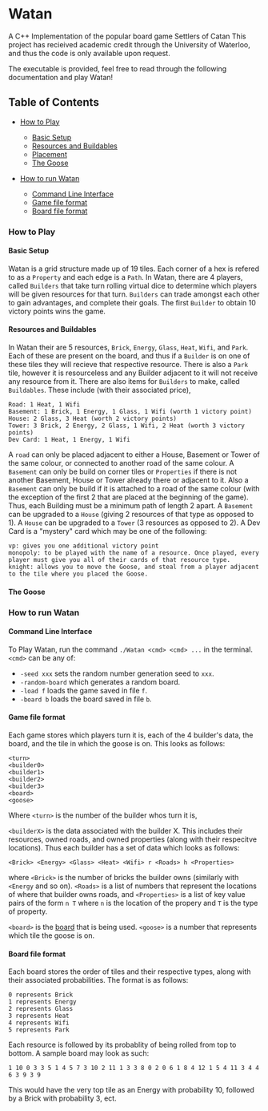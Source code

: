 # Watan

A C++ Implementation of the popular board game Settlers of Catan
This project has recieived academic credit through the University of Waterloo, and thus the code is only available upon request. 

The executable is provided, feel free to read through the following documentation and play Watan!

## Table of Contents

- [How to Play](#how-to-play)
  - [Basic Setup](#basic-setup)
  - [Resources and Buildables](#resources-and-buildables)
  - [Placement](#placement)
  - [The Goose](#placement)
  
- [How to run Watan](#how-to-run-watan)
  - [Command Line Interface](#command-line-interface)
  - [Game file format](#game-file-format)
  - [Board file format](#board-file-format)

### How to Play

#### Basic Setup 
Watan is a grid structure made up of 19 tiles. Each corner of a hex is refered to as a `Property` and each edge is
a `Path`. In Watan, there are 4 players, called `Builders` that take turn rolling virtual dice to determine which players will be given resources for that turn. `Builders` can trade amongst each other to gain advantages, and complete their goals. The first `Builder` to obtain 10 victory points wins the game. 

#### Resources and Buildables
In Watan their are 5 resources, 
`Brick`, `Energy`, `Glass`, `Heat`, `Wifi`, and `Park`. Each of these are present on the board, and thus if a `Builder` is on one of these tiles they will recieve that respective resource. There is also a `Park` tile, however it is resourceless and any Builder adjacent to it will not receive any resource from it. There are also items for `Builders` to make, called `Buildables`. These include (with their associated price), 

```
Road: 1 Heat, 1 Wifi 
Basement: 1 Brick, 1 Energy, 1 Glass, 1 Wifi (worth 1 victory point)
House: 2 Glass, 3 Heat (worth 2 victory points)
Tower: 3 Brick, 2 Energy, 2 Glass, 1 Wifi, 2 Heat (worth 3 victory points)
Dev Card: 1 Heat, 1 Energy, 1 Wifi
```

A `road` can only be placed adjacent to either a House, Basement or Tower of the same colour, or connected to another road of the same colour. A `Basement` can only be build on corner tiles or `Properties` if there is not another Basement, House or Tower already there or adjacent to it. Also a `Basement` can only be build if it is attached to a road of the same colour (with the exception of the first 2 that are placed at the beginning of the game). Thus, each Building must be a minimum path of length 2 apart. A `Basement` can be upgraded to a `House` (giving 2 resources of that type as opposed to 1). A `House` can be upgraded to a `Tower` (3 resources as opposed to 2). A Dev Card is a "mystery" card which may be one of the following: 

```
vp: gives you one additional victory point
monopoly: to be played with the name of a resource. Once played, every player must give you all of their cards of that resource type. 
knight: allows you to move the Goose, and steal from a player adjacent to the tile where you placed the Goose. 
```

#### The Goose


### How to run Watan

#### Command Line Interface

To Play Watan, run the command `./Watan <cmd> <cmd> ...` in the terminal. `<cmd>` can be any of:
- `-seed xxx` sets the random number generation seed to `xxx`. 
- `-random-board` which generates a random board. 
- `-load f` loads the game saved in file `f`. 
- `-board b` loads the board saved in file `b`. 

#### Game file format

Each game stores which players turn it is, each of the 4 builder's data, the board, and the tile in which the goose is on. This looks as follows:
```
<turn>
<builder0>
<builder1>
<builder2>
<builder3>
<board>
<goose>
```
Where `<turn>` is the number of the builder whos turn it is, 

`<builderX>` is the data associated with the builder X. This includes their resources, owned roads, and owned properties (along with their respecitve locations). 
Thus each builder has a set of data which looks as follows: 
```
<Brick> <Energy> <Glass> <Heat> <Wifi> r <Roads> h <Properties>
```
where `<Brick>` is the number of bricks the builder owns (similarly with `<Energy` and so on). `<Roads>` is a list of numbers that represent the locations of where that builder owns roads, and `<Properties>` is a list of key value pairs of the form 
`n T` where `n` is the location of the propery and `T` is the type of property. 

`<board>` is the [board](#board-file-format) that is being used. 
`<goose>` is a number that represents which tile the goose is on. 

#### Board file format

Each board stores the order of tiles and their respective types, along with their associated probabilities. The format is as follows: 

```
0 represents Brick
1 represents Energy
2 represents Glass
3 represents Heat
4 represents Wifi
5 represents Park
```
Each resource is followed by its probablity of being rolled from top to bottom. A sample board may look as such: 

`1 10 0 3 3 5 1 4 5 7 3 10 2 11 1 3 3 8 0 2 0 6 1 8 4 12 1 5 4 11 3 4 4 6 3 9 3 9`

This would have the very top tile as an Energy with probability 10, followed by a Brick with probability 3, ect. 
